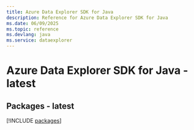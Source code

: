 ```yaml
---
title: Azure Data Explorer SDK for Java
description: Reference for Azure Data Explorer SDK for Java
ms.date: 06/09/2025
ms.topic: reference
ms.devlang: java
ms.service: dataexplorer
---
```

# Azure Data Explorer SDK for Java - latest
## Packages - latest
[!INCLUDE [packages](data-explorer-index.md)]